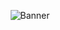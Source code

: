 <p align="center">
  <img src="https://raw.githubusercontent.com/yamireddy04/yamireddy04/main/bannery.gif" alt="Banner" />
</p>
